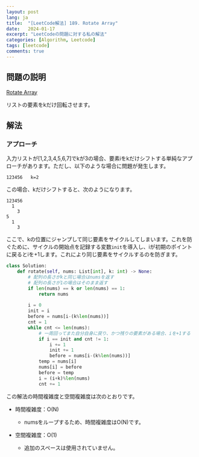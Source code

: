 ```yaml
---
layout: post
lang: ja
title:  "[LeetCode解法] 189. Rotate Array"
date:   2024-01-17
excerpt: "LeetCodeの問題に対する私の解法"
categories: [Algorithm, Leetcode]
tags: [leetcode]
comments: true
---
```


## 問題の説明
[Rotate Array](https://leetcode.com/problems/rotate-array/description/?envType=study-plan-v2&envId=top-interview-150)

リストの要素をkだけ回転させます。

## 解法
### アプローチ
入力リストが[1,2,3,4,5,6,7]でkが3の場合、要素iをkだけシフトする単純なアプローチがあります。ただし、以下のような場合に問題が発生します。

```
123456   k=2
```

この場合、kだけシフトすると、次のようになります。

```
123456
  1
    3
5
  1 
    3    
```

ここで、kの位置にジャンプして同じ要素をサイクルしてしまいます。これを防ぐために、サイクルの開始点を記録する変数`init`を導入し、iが初期のポイントに戻るとiを+1します。これにより同じ要素をサイクルするのを防ぎます。

```python
class Solution:
    def rotate(self, nums: List[int], k: int) -> None:
        # 配列の長さがkと同じ場合はnumsを返す
        # 配列の長さが1の場合はそのまま返す
        if len(nums) == k or len(nums) == 1:
            return nums
        
        i = 0
        init = i
        before = nums[i-(k%len(nums))]
        cnt = 1
        while cnt <= len(nums):
            # 一周回ってまた自分自身に戻り、かつ残りの要素がある場合、iを+1する
            if i == init and cnt != 1: 
                i += 1
                init += 1
                before = nums[i-(k%len(nums))]
            temp = nums[i]
            nums[i] = before
            before = temp
            i = (i+k)%len(nums)
            cnt += 1
```

この解法の時間複雑度と空間複雑度は次のとおりです。

* 時間複雑度：O(N)
  - numsをループするため、時間複雑度はO(N)です。

* 空間複雑度：O(1)
  - 追加のスペースは使用されていません。